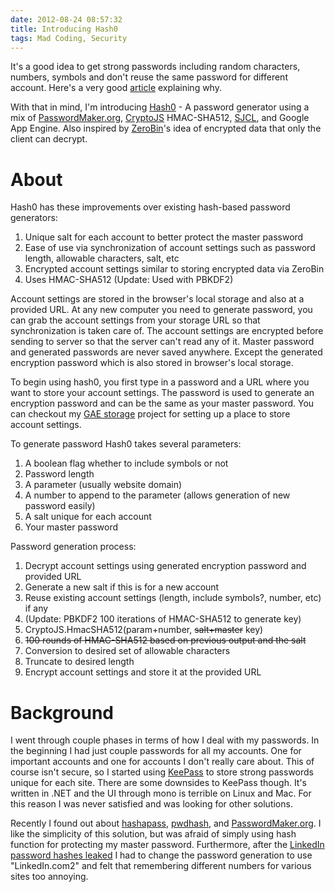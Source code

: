 ```yaml
---
date: 2012-08-24 08:57:32
title: Introducing Hash0
tags: Mad Coding, Security
---
```

It's a good idea to get strong passwords including random characters, numbers,
symbols and don't reuse the same password for different account. Here's a very
good [article][5] explaining why.

With that in mind, I'm introducing [Hash0][6] - A password generator using a mix of
[PasswordMaker.org][4], [CryptoJS][7] HMAC-SHA512, [SJCL][9], and Google
App Engine. Also inspired by [ZeroBin][10]'s idea of encrypted data that only the
client can decrypt.

# About

Hash0 has these improvements over existing hash-based password generators:

1. Unique salt for each account to better protect the master password
1. Ease of use via synchronization of account settings such as password length,
   allowable characters, salt, etc
1. Encrypted account settings similar to storing encrypted data via ZeroBin
1. Uses HMAC-SHA512 (Update: Used with PBKDF2)

Account settings are stored in the browser's local storage and also at a
provided URL. At any new computer you need to generate password, you can grab
the account settings from your storage URL so that synchronization is taken
care of. The account settings are encrypted before sending to server so that
the server can't read any of it. Master password and generated passwords are
never saved anywhere. Except the generated encryption password which is also
stored in browser's local storage.

To begin using hash0, you first type in a password and a URL where you want to
store your account settings. The password is used to generate an encryption
password and can be the same as your master password. You can checkout my [GAE
storage][11] project for setting up a place to store account settings.

To generate password Hash0 takes several parameters:

1. A boolean flag whether to include symbols or not
1. Password length
1. A parameter (usually website domain)
1. A number to append to the parameter (allows generation of new password
   easily)
1. A salt unique for each account
1. Your master password

Password generation process:

1. Decrypt account settings using generated encryption password and provided
   URL
1. Generate a new salt if this is for a new account
1. Reuse existing account settings (length, include symbols?, number, etc) if
   any
1. (Update: PBKDF2 100 iterations of HMAC-SHA512 to generate key)
1. CryptoJS.HmacSHA512(param+number, <del>salt+master</del> key)
1. <del>100 rounds of HMAC-SHA512 based on previous output and the salt</del>
1. Conversion to desired set of allowable characters
1. Truncate to desired length
1. Encrypt account settings and store it at the provided URL

# Background

I went through couple phases in terms of how I deal with my passwords. In the
beginning I had just couple passwords for all my accounts. One for important
accounts and one for accounts I don't really care about. This of course isn't
secure, so I started using [KeePass][1] to store strong passwords unique for
each site. There are some downsides to KeePass though. It's written in .NET and
the UI through mono is terrible on Linux and Mac. For this reason I was never
satisfied and was looking for other solutions.

Recently I found out about [hashapass][2], [pwdhash][3], and
[PasswordMaker.org][4]. I like the simplicity of this solution, but was afraid
of simply using hash function for protecting my master password. Furthermore,
after the [LinkedIn password hashes leaked][8] I had to change the password
generation to use "LinkedIn.com2" and felt that remembering different numbers
for various sites too annoying.

  [1]: http://keepass.info/
  [2]: http://www.hashapass.com/
  [3]: https://www.pwdhash.com/
  [4]: http://passwordmaker.org/
  [5]: http://arstechnica.com/security/2012/08/passwords-under-assault/
  [6]: https://github.com/dannysu/hash0
  [7]: http://code.google.com/p/crypto-js/
  [8]: http://arstechnica.com/security/2012/06/8-million-leaked-passwords-connected-to-linkedin/
  [9]: http://crypto.stanford.edu/sjcl/
  [10]: http://sebsauvage.net/paste/
  [11]: https://github.com/dannysu/gae_storage
